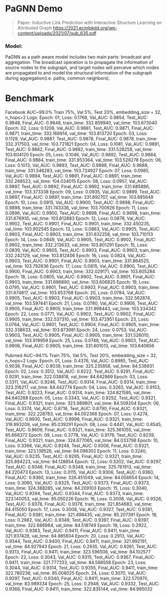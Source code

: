 # PaGNN Demo

> Paper: Inductive Link Prediction with Interactive Structure Learning on Attributed Graph
https://2021.ecmlpkdd.org/wp-content/uploads/2021/07/sub_635.pdf

### Model:

PaGNN as a path aware model includes two main parts: broadcast and aggregation. The broadcast operation is to propagate
the information of source nodes to the subgraph, and target nodes will perceive which nodes are propagated to and model
the structural information of the subgraph during aggregation(i.e. paths, common neighbors).

# Benchmark

Facebook AUC~99.0%
Train 75%, Val 5%, Test 20%, embedding_size = 32, n_hops=2
Logs:
Epoch: 01, Loss: 0.1768, Val_AUC: 0.9854, Test_AUC: 0.9848, Final_AUC: 0.9848, train_time: 332.859940, val_time:
103.673040
Epoch: 02, Loss: 0.1208, Val_AUC: 0.9881, Test_AUC: 0.9871, Final_AUC: 0.9871, train_time: 332.166914, val_time:
103.813720
Epoch: 03, Loss: 0.1129, Val_AUC: 0.9887, Test_AUC: 0.9878, Final_AUC: 0.9878, train_time: 332.317503, val_time:
103.721821
Epoch: 04, Loss: 0.1081, Val_AUC: 0.9891, Test_AUC: 0.9882, Final_AUC: 0.9882, train_time: 331.528258, val_time:
103.604120
Epoch: 05, Loss: 0.1046, Val_AUC: 0.9892, Test_AUC: 0.9884, Final_AUC: 0.9884, train_time: 331.953364, val_time:
103.528278
Epoch: 06, Loss: 0.1013, Val_AUC: 0.9893, Test_AUC: 0.9888, Final_AUC: 0.9888, train_time: 331.546283, val_time:
103.724927
Epoch: 07, Loss: 0.0985, Val_AUC: 0.9894, Test_AUC: 0.9891, Final_AUC: 0.9891, train_time: 332.268523, val_time:
104.034015
Epoch: 08, Loss: 0.0957, Val_AUC: 0.9897, Test_AUC: 0.9892, Final_AUC: 0.9892, train_time: 331.685886, val_time:
103.373338
Epoch: 09, Loss: 0.0935, Val_AUC: 0.9899, Test_AUC: 0.9897, Final_AUC: 0.9897, train_time: 331.892707, val_time:
103.685648
Epoch: 10, Loss: 0.0915, Val_AUC: 0.9900, Test_AUC: 0.9898, Final_AUC: 0.9898, train_time: 331.743336, val_time:
103.700926
Epoch: 11, Loss: 0.0896, Val_AUC: 0.9900, Test_AUC: 0.9898, Final_AUC: 0.9898, train_time: 331.676935, val_time:
103.812883
Epoch: 12, Loss: 0.0878, Val_AUC: 0.9902, Test_AUC: 0.9901, Final_AUC: 0.9901, train_time: 332.450235, val_time:
103.902545
Epoch: 13, Loss: 0.0863, Val_AUC: 0.9905, Test_AUC: 0.9903, Final_AUC: 0.9903, train_time: 331.632258, val_time:
103.710113
Epoch: 14, Loss: 0.0849, Val_AUC: 0.9905, Test_AUC: 0.9902, Final_AUC: 0.9902, train_time: 332.213633, val_time:
103.801291
Epoch: 15, Loss: 0.0839, Val_AUC: 0.9905, Test_AUC: 0.9903, Final_AUC: 0.9903, train_time: 332.242129, val_time:
103.812406
Epoch: 16, Loss: 0.0824, Val_AUC: 0.9903, Test_AUC: 0.9901, Final_AUC: 0.9903, train_time: 331.864525, val_time:
103.792836
Epoch: 17, Loss: 0.0815, Val_AUC: 0.9900, Test_AUC: 0.9900, Final_AUC: 0.9903, train_time: 332.029171, val_time:
103.605284
Epoch: 18, Loss: 0.0805, Val_AUC: 0.9902, Test_AUC: 0.9901, Final_AUC: 0.9903, train_time: 331.698890, val_time:
103.606825
Epoch: 19, Loss: 0.0795, Val_AUC: 0.9901, Test_AUC: 0.9903, Final_AUC: 0.9903, train_time: 331.674817, val_time:
103.653768
Epoch: 20, Loss: 0.0784, Val_AUC: 0.9905, Test_AUC: 0.9903, Final_AUC: 0.9903, train_time: 332.562874, val_time:
103.597441
Epoch: 21, Loss: 0.0780, Val_AUC: 0.9906, Test_AUC: 0.9905, Final_AUC: 0.9905, train_time: 331.998443, val_time:
103.334342
Epoch: 22, Loss: 0.0771, Val_AUC: 0.9902, Test_AUC: 0.9902, Final_AUC: 0.9905, train_time: 332.537310, val_time:
103.472951
Epoch: 23, Loss: 0.0764, Val_AUC: 0.9901, Test_AUC: 0.9904, Final_AUC: 0.9905, train_time: 332.338633, val_time:
103.873981
Epoch: 24, Loss: 0.0753, Val_AUC: 0.9903, Test_AUC: 0.9905, Final_AUC: 0.9905, train_time: 331.526010, val_time:
103.919959
Epoch: 25, Loss: 0.0748, Val_AUC: 0.9903, Test_AUC: 0.9906, Final_AUC: 0.9905, train_time: 331.601013, val_time:
103.640856

Pubmed AUC~94.1%
Train 75%, Val 5%, Test 20%, embedding_size = 32, n_hops=2
Logs:
Epoch: 01, Loss: 0.4376, Val_AUC: 0.8985, Test_AUC: 0.9038, Final_AUC: 0.9038, train_time: 325.235858, val_time:
84.538931
Epoch: 02, Loss: 0.3512, Val_AUC: 0.9222, Test_AUC: 0.9291, Final_AUC: 0.9291, train_time: 322.038818, val_time:
84.642969
Epoch: 03, Loss: 0.3311, Val_AUC: 0.9246, Test_AUC: 0.9314, Final_AUC: 0.9314, train_time: 323.316217, val_time:
84.442774
Epoch: 04, Loss: 0.3263, Val_AUC: 0.9153, Test_AUC: 0.9223, Final_AUC: 0.9314, train_time: 324.821595, val_time:
84.640268
Epoch: 05, Loss: 0.3343, Val_AUC: 0.9252, Test_AUC: 0.9321, Final_AUC: 0.9321, train_time: 323.989801, val_time:
84.509204
Epoch: 06, Loss: 0.3374, Val_AUC: 0.8716, Test_AUC: 0.8790, Final_AUC: 0.9321, train_time: 322.228783, val_time:
84.002366
Epoch: 07, Loss: 0.4274, Val_AUC: 0.8930, Test_AUC: 0.8998, Final_AUC: 0.9321, train_time: 319.993209, val_time:
85.039291
Epoch: 08, Loss: 0.4441, Val_AUC: 0.8545, Test_AUC: 0.8609, Final_AUC: 0.9321, train_time: 325.361055, val_time:
85.668372
Epoch: 09, Loss: 0.3778, Val_AUC: 0.9176, Test_AUC: 0.9239, Final_AUC: 0.9321, train_time: 324.677065, val_time:
84.033798
Epoch: 10, Loss: 0.3366, Val_AUC: 0.9248, Test_AUC: 0.9306, Final_AUC: 0.9321, train_time: 323.139526, val_time:
84.098302
Epoch: 11, Loss: 0.3240, Val_AUC: 0.9235, Test_AUC: 0.9295, Final_AUC: 0.9321, train_time: 325.894223, val_time:
84.128854
Epoch: 12, Loss: 0.3202, Val_AUC: 0.9297, Test_AUC: 0.9348, Final_AUC: 0.9348, train_time: 325.761913, val_time:
84.220473
Epoch: 13, Loss: 0.3115, Val_AUC: 0.9306, Test_AUC: 0.9360, Final_AUC: 0.9360, train_time: 326.451049, val_time:
84.056654
Epoch: 14, Loss: 0.3060, Val_AUC: 0.9325, Test_AUC: 0.9373, Final_AUC: 0.9373, train_time: 324.388285, val_time:
84.209103
Epoch: 15, Loss: 0.3040, Val_AUC: 0.9294, Test_AUC: 0.9344, Final_AUC: 0.9373, train_time: 323.140053, val_time:
85.050226
Epoch: 16, Loss: 0.3008, Val_AUC: 0.9326, Test_AUC: 0.9378, Final_AUC: 0.9378, train_time: 321.854683, val_time:
84.415050
Epoch: 17, Loss: 0.3008, Val_AUC: 0.9327, Test_AUC: 0.9381, Final_AUC: 0.9381, train_time: 321.498435, val_time:
85.207391
Epoch: 18, Loss: 0.2982, Val_AUC: 0.9349, Test_AUC: 0.9397, Final_AUC: 0.9397, train_time: 322.666984, val_time:
84.518749
Epoch: 19, Loss: 0.2922, Val_AUC: 0.9363, Test_AUC: 0.9411, Final_AUC: 0.9411, train_time: 321.937428, val_time:
84.985604
Epoch: 20, Loss: 0.2913, Val_AUC: 0.9344, Test_AUC: 0.9400, Final_AUC: 0.9411, train_time: 321.992191, val_time:
84.927943
Epoch: 21, Loss: 0.2935, Val_AUC: 0.9261, Test_AUC: 0.9313, Final_AUC: 0.9411, train_time: 323.596506, val_time:
84.102577
Epoch: 22, Loss: 0.3043, Val_AUC: 0.9315, Test_AUC: 0.9367, Final_AUC: 0.9411, train_time: 321.777333, val_time:
84.588558
Epoch: 23, Loss: 0.3044, Val_AUC: 0.9314, Test_AUC: 0.9355, Final_AUC: 0.9411, train_time: 322.780236, val_time:
85.008025
Epoch: 24, Loss: 0.3070, Val_AUC: 0.9297, Test_AUC: 0.9340, Final_AUC: 0.9411, train_time: 322.570970, val_time:
83.989334
Epoch: 25, Loss: 0.2948, Val_AUC: 0.9332, Test_AUC: 0.9366, Final_AUC: 0.9411, train_time: 322.835144, val_time:
84.995032